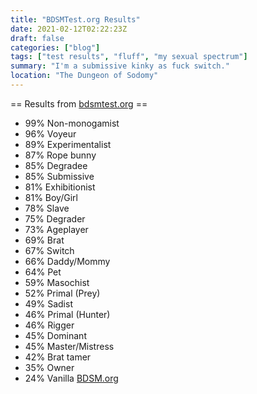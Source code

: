```yaml
---
title: "BDSMTest.org Results"
date: 2021-02-12T02:22:23Z
draft: false
categories: ["blog"]
tags: ["test results", "fluff", "my sexual spectrum"]
summary: "I'm a submissive kinky as fuck switch."
location: "The Dungeon of Sodomy"
---
```


== Results from [bdsmtest.org](https://bdsmtest.org) == 
* 99% Non-monogamist 
* 96% Voyeur 
* 89% Experimentalist 
* 87% Rope bunny 
* 85% Degradee 
* 85% Submissive 
* 81% Exhibitionist 
* 81% Boy/Girl 
* 78% Slave 
* 75% Degrader 
* 73% Ageplayer 
* 69% Brat 
* 67% Switch 
* 66% Daddy/Mommy 
* 64% Pet 
* 59% Masochist 
* 52% Primal (Prey) 
* 49% Sadist 
* 46% Primal (Hunter) 
* 46% Rigger 
* 45% Dominant 
* 45% Master/Mistress 
* 42% Brat tamer 
* 35% Owner 
* 24% Vanilla 
[BDSM.org](http://bdsmtest.org/r/agJ6Rj5b)
